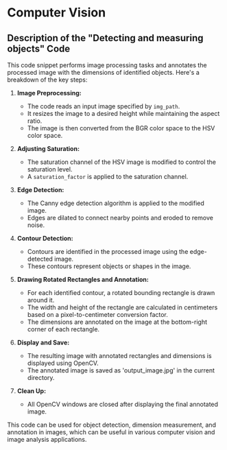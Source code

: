 # Computer Vision

## Description of the "Detecting and measuring objects" Code

This code snippet performs image processing tasks and annotates the processed image with the dimensions of identified objects. Here's a breakdown of the key steps:

1. **Image Preprocessing:**
   - The code reads an input image specified by `img_path`.
   - It resizes the image to a desired height while maintaining the aspect ratio.
   - The image is then converted from the BGR color space to the HSV color space.



2. **Adjusting Saturation:**
   - The saturation channel of the HSV image is modified to control the saturation level.
   - A `saturation_factor` is applied to the saturation channel.

3. **Edge Detection:**

   - The Canny edge detection algorithm is applied to the modified image.
   - Edges are dilated to connect nearby points and eroded to remove noise.

4. **Contour Detection:**

   - Contours are identified in the processed image using the edge-detected image.
   - These contours represent objects or shapes in the image.

5. **Drawing Rotated Rectangles and Annotation:**

   - For each identified contour, a rotated bounding rectangle is drawn around it.
   - The width and height of the rectangle are calculated in centimeters based on a pixel-to-centimeter conversion factor.
   - The dimensions are annotated on the image at the bottom-right corner of each rectangle.

6. **Display and Save:**

   - The resulting image with annotated rectangles and dimensions is displayed using OpenCV.
   - The annotated image is saved as 'output_image.jpg' in the current directory.

7. **Clean Up:**

   - All OpenCV windows are closed after displaying the final annotated image.

This code can be used for object detection, dimension measurement, and annotation in images, which can be useful in various computer vision and image analysis applications.
